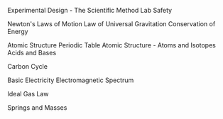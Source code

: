 Experimental Design - The Scientific Method
Lab Safety 

Newton's Laws of Motion
Law of Universal Gravitation
Conservation of Energy

Atomic Structure
Periodic Table
Atomic Structure - Atoms and Isotopes
Acids and Bases

Carbon Cycle

Basic Electricity
Electromagnetic Spectrum

Ideal Gas Law

Springs and Masses
